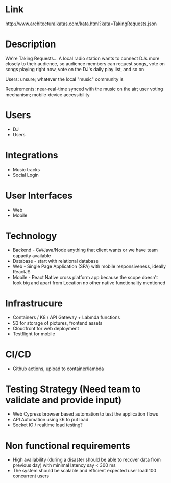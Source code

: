 # Link
http://www.architecturalkatas.com/kata.html?kata=TakingRequests.json

# Description

We're Taking Requests...
A local radio station wants to connect DJs more closely to their audience, so audience members can request songs, vote on songs playing right now, vote on the DJ's daily play list, and so on

Users: unsure; whatever the local "music" community is

Requirements: near-real-time synced with the music on the air; user voting mechanism; mobile-device accessibility

# Users
- DJ
- Users

# Integrations

- Music tracks
- Social Login

# User Interfaces
- Web
- Mobile

# Technology
- Backend - C#/Java/Node anything that client wants or we have team capacity available
- Database - start with relational database
- Web - Single Page Application (SPA) with mobile responsiveness, ideally ReactJS
- Mobile - React Native cross platform app because the scope doesn't look big and apart from Location no other native functionality mentioned

# Infrastrucure
- Containers / K8 / API Gateway + Labmda functions
- S3 for storage of pictures, frontend assets
- Cloudfront for web deployment
- Testflight for mobile

# CI/CD
- Github actions, upload to container/lambda

# Testing Strategy (Need team to validate and provide input)
- Web Cypress browser based automation to test the application flows
- API Automation using k6 to put load
- Socket IO / realtime load testing?

# Non functional requirements
- High availability (during a disaster should be able to recover data from previous day) with minimal latency say < 300 ms
- The system should be scalable and efficient expected user load 100 concurrent users



